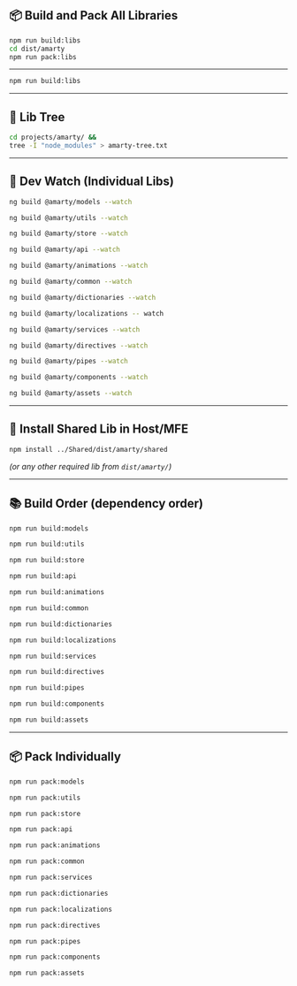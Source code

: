 ## 📦 Build and Pack All Libraries

```bash
npm run build:libs
cd dist/amarty
npm run pack:libs
```

---

```bash
npm run build:libs
```

---

## 🌳 Lib Tree

```bash
cd projects/amarty/ &&
tree -I "node_modules" > amarty-tree.txt
```

---

## 🚀 Dev Watch (Individual Libs)

```bash
ng build @amarty/models --watch
```
```bash
ng build @amarty/utils --watch
```
```bash
ng build @amarty/store --watch
```
```bash
ng build @amarty/api --watch
```
```bash
ng build @amarty/animations --watch
```
```bash
ng build @amarty/common --watch
```
```bash
ng build @amarty/dictionaries --watch
```
```bash
ng build @amarty/localizations -- watch
```
```bash
ng build @amarty/services --watch
```
```bash
ng build @amarty/directives --watch
```
```bash
ng build @amarty/pipes --watch
```
```bash
ng build @amarty/components --watch
```
```bash
ng build @amarty/assets --watch
```

---

## 🧩 Install Shared Lib in Host/MFE

```bash
npm install ../Shared/dist/amarty/shared
```

_(or any other required lib from `dist/amarty/`)_

---

## 📚 Build Order (dependency order)

```bash
npm run build:models
```
```bash
npm run build:utils
```
```bash
npm run build:store
```
```bash
npm run build:api
```
```bash
npm run build:animations
```
```bash
npm run build:common
```
```bash
npm run build:dictionaries
```
```bash
npm run build:localizations
```
```bash
npm run build:services
```
```bash
npm run build:directives
```
```bash
npm run build:pipes
```
```bash
npm run build:components
```
```bash
npm run build:assets
```

---

## 📦 Pack Individually

```bash
npm run pack:models
```
```bash
npm run pack:utils
```
```bash
npm run pack:store
```
```bash
npm run pack:api
```
```bash
npm run pack:animations
```
```bash
npm run pack:common
```
```bash
npm run pack:services
```
```bash
npm run pack:dictionaries
```
```bash
npm run pack:localizations
```
```bash
npm run pack:directives
```
```bash
npm run pack:pipes
```
```bash
npm run pack:components
```
```bash
npm run pack:assets
```

